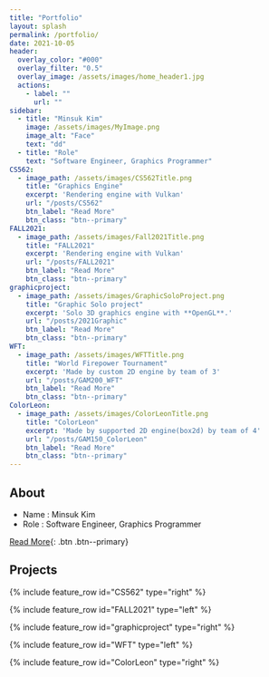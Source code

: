 ```yaml
---
title: "Portfolio"
layout: splash
permalink: /portfolio/
date: 2021-10-05
header:
  overlay_color: "#000"
  overlay_filter: "0.5"
  overlay_image: /assets/images/home_header1.jpg
  actions:
    - label: ""
      url: ""
sidebar:
  - title: "Minsuk Kim"
    image: /assets/images/MyImage.png
    image_alt: "Face"
    text: "dd"
  - title: "Role"
    text: "Software Engineer, Graphics Programmer"
CS562:
  - image_path: /assets/images/CS562Title.png
    title: "Graphics Engine"
    excerpt: 'Rendering engine with Vulkan'
    url: "/posts/CS562"
    btn_label: "Read More"
    btn_class: "btn--primary"
FALL2021:
  - image_path: /assets/images/Fall2021Title.png
    title: "FALL2021"
    excerpt: 'Rendering engine with Vulkan'
    url: "/posts/FALL2021"
    btn_label: "Read More"
    btn_class: "btn--primary"
graphicproject:
  - image_path: /assets/images/GraphicSoloProject.png
    title: "Graphic Solo project"
    excerpt: 'Solo 3D graphics engine with **OpenGL**.'
    url: "/posts/2021Graphic"
    btn_label: "Read More"
    btn_class: "btn--primary"
WFT:
  - image_path: /assets/images/WFTTitle.png
    title: "World Firepower Tournament"
    excerpt: 'Made by custom 2D engine by team of 3'
    url: "/posts/GAM200_WFT"
    btn_label: "Read More"
    btn_class: "btn--primary"
ColorLeon:
  - image_path: /assets/images/ColorLeonTitle.png
    title: "ColorLeon"
    excerpt: 'Made by supported 2D engine(box2d) by team of 4'
    url: "/posts/GAM150_ColorLeon"
    btn_label: "Read More"
    btn_class: "btn--primary"
---
```


## About
- Name : Minsuk Kim
- Role : Software Engineer, Graphics Programmer

[Read More](/about/){: .btn .btn--primary}


## Projects

{% include feature_row id="CS562" type="right" %}

{% include feature_row id="FALL2021" type="left" %}

{% include feature_row id="graphicproject" type="right" %}

{% include feature_row id="WFT" type="left" %}

{% include feature_row id="ColorLeon" type="right" %}
